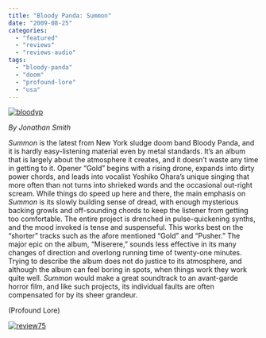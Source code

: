 ```yaml
---
title: "Bloody Panda: Summon"
date: "2009-08-25"
categories: 
  - "featured"
  - "reviews"
  - "reviews-audio"
tags: 
  - "bloody-panda"
  - "doom"
  - "profound-lore"
  - "usa"
---
```


[![bloodyp](http://www.hellbound.ca/wp-content/uploads/2009/08/bloodyp.jpg "bloodyp")](http://www.hellbound.ca/wp-content/uploads/2009/08/bloodyp.jpg)

_By Jonathan Smith_

_Summon_ is the latest from New York sludge doom band Bloody Panda, and it is hardly easy-listening material even by metal standards. It’s an album that is largely about the atmosphere it creates, and it doesn’t waste any time in getting to it. Opener “Gold” begins with a rising drone, expands into dirty power chords, and leads into vocalist Yoshiko Ohara’s unique singing that more often than not turns into shrieked words and the occasional out-right scream. While things do speed up here and there, the main emphasis on _Summon_ is its slowly building sense of dread, with enough mysterious backing growls and off-sounding chords to keep the listener from getting too comfortable. The entire project is drenched in pulse-quickening synths, and the mood invoked is tense and suspenseful. This works best on the “shorter” tracks such as the afore mentioned “Gold” and “Pusher.” The major epic on the album, “Miserere,” sounds less effective in its many changes of direction and overlong running time of twenty-one minutes. Trying to describe the album does not do justice to its atmosphere, and although the album can feel boring in spots, when things work they work quite well. _Summon_ would make a great soundtrack to an avant-garde horror film, and like such projects, its individual faults are often compensated for by its sheer grandeur.

(Profound Lore)

[![review75](http://www.hellbound.ca/wp-content/uploads/2009/06/review753.png "review75")](http://www.hellbound.ca/wp-content/uploads/2009/06/review753.png)
